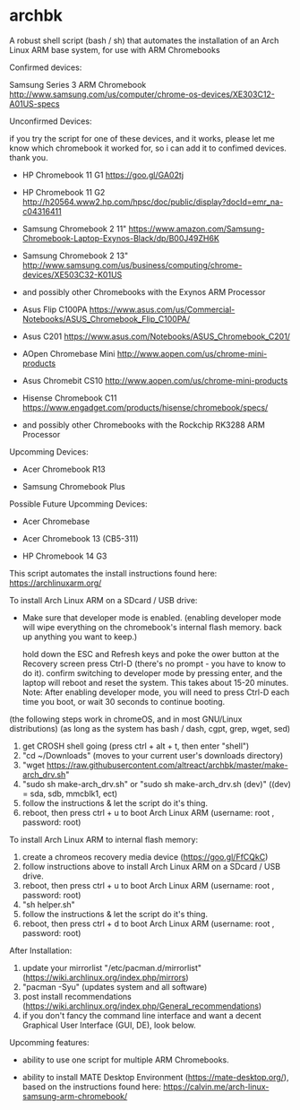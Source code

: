 # archbk

A robust shell script (bash / sh) that automates the installation of an Arch Linux ARM base system, for use with ARM Chromebooks

Confirmed devices:
    
   Samsung Series 3 ARM Chromebook http://www.samsung.com/us/computer/chrome-os-devices/XE303C12-A01US-specs
    
Unconfirmed Devices:

   if you try the script for one of these devices, and it works, please let me know which chromebook it worked for, so i can add it to confimed devices. thank you.

   * HP Chromebook 11 G1 https://goo.gl/GA02tj

   * HP Chromebook 11 G2 http://h20564.www2.hp.com/hpsc/doc/public/display?docId=emr_na-c04316411

   * Samsung Chromebook 2 11" https://www.amazon.com/Samsung-Chromebook-Laptop-Exynos-Black/dp/B00J49ZH6K

   * Samsung Chromebook 2 13" http://www.samsung.com/us/business/computing/chrome-devices/XE503C32-K01US

   * and possibly other Chromebooks with the Exynos ARM Processor



   * Asus Flip C100PA https://www.asus.com/us/Commercial-Notebooks/ASUS_Chromebook_Flip_C100PA/

   * Asus C201 https://www.asus.com/Notebooks/ASUS_Chromebook_C201/

   * AOpen Chromebase Mini http://www.aopen.com/us/chrome-mini-products

   * Asus Chromebit CS10 http://www.aopen.com/us/chrome-mini-products

   * Hisense Chromebook C11 https://www.engadget.com/products/hisense/chromebook/specs/

   * and possibly other Chromebooks with the Rockchip RK3288 ARM Processor



Upcomming Devices:

   * Acer Chromebook R13
   
   * Samsung Chromebook Plus
   
   
   
Possible Future Upcomming Devices:
   
   * Acer Chromebase
   
   * Acer Chromebook 13 (CB5-311) 
   
   * HP Chromebook 14 G3
   
   

This script automates the install instructions found here: https://archlinuxarm.org/
   
To install Arch Linux ARM on a SDcard / USB drive:

   * Make sure that developer mode is enabled.
   (enabling developer mode will wipe everything on the chromebook's internal flash memory. back up anything you want to keep.)

     hold down the ESC and Refresh keys and poke the ower button
     at the Recovery screen press Ctrl-D (there's no prompt - you have to know to do it).
     confirm switching to developer mode by pressing enter, and the laptop will reboot and reset the system. This takes about 15-20 minutes.
     Note: After enabling developer mode, you will need to press Ctrl-D each time you boot, or wait 30 seconds to continue booting.


   (the following steps work in chromeOS, and in most GNU/Linux distributions)
   (as long as the system has bash / dash, cgpt, grep, wget, sed) 

   1) get CROSH shell going (press ctrl + alt + t, then enter "shell")
   2) "cd ~/Downloads" (moves to your current user's downloads directory)
   3) "wget https://raw.githubusercontent.com/altreact/archbk/master/make-arch_drv.sh"
   4) "sudo sh make-arch_drv.sh"  or "sudo sh make-arch_drv.sh (dev)" ((dev) = sda, sdb, mmcblk1, ect)
   5) follow the instructions & let the script do it's thing.
   6) reboot, then press ctrl + u to boot Arch Linux ARM (username: root , password: root)
  
To install Arch Linux ARM to internal flash memory:

   1) create a chromeos recovery media device (https://goo.gl/FfCQkC)
   2) follow instructions above to install Arch Linux ARM on a SDcard / USB drive.
   3) reboot, then press ctrl + u to boot Arch Linux ARM (username: root , password: root)
   4) "sh helper.sh"
   5) follow the instructions & let the script do it's thing.
   6) reboot, then press ctrl + d to boot Arch Linux ARM (username: root , password: root)
   
After Installation:

   1) update your mirrorlist "/etc/pacman.d/mirrorlist" (https://wiki.archlinux.org/index.php/mirrors)
   2) "pacman -Syu" (updates system and all software)
   3) post install recommendations (https://wiki.archlinux.org/index.php/General_recommendations)
   4) if you don't fancy the command line interface and want a decent Graphical User Interface (GUI, DE), look below.

Upcomming features:
 
 * ability to use one script for multiple ARM Chromebooks.
     
 * ability to install MATE Desktop Environment (https://mate-desktop.org/), based on the instructions found here: https://calvin.me/arch-linux-samsung-arm-chromebook/
